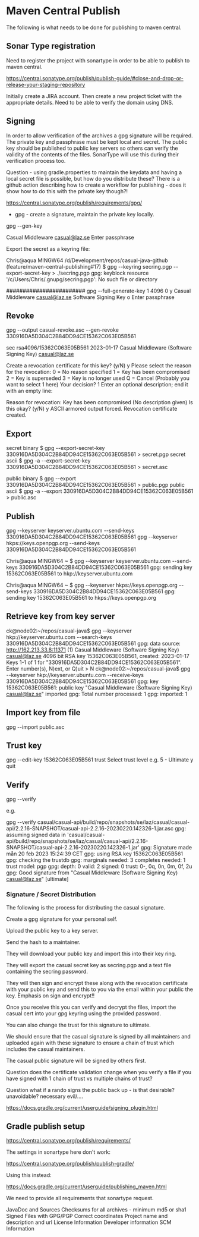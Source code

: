 # Maven Central Publish

The following is what needs to be done for publishing to maven central.

## Sonar Type registration

Need to register the project with sonartype in order to be able to publish to maven central.

https://central.sonatype.org/publish/publish-guide/#close-and-drop-or-release-your-staging-repository

Initially create a JIRA account.
Then create a new project ticket with the appropriate details.
Need to be able to verify the domain using DNS.

## Signing

In order to allow verification of the archives a gpg signature will be required.
The private key and passphrase must be kept local and secret.
The public key should be published to public key servers so others can verify the validity of the contents of the files.
SonarType will use this during their verification process too.

Question - using gradle.properties to maintain the keydata and having a local secret file is possible, but how do you distribute these?
There is a github action describing how to create a workflow for publishing -  does it show how to do this with the private key though?!

https://central.sonatype.org/publish/requirements/gpg/

* gpg - create a signature, maintain the private key locally.

gpg --gen-key

Casual Middleware
casual@laz.se
Enter passphrase

Export the secret as a keyring file:

Chris@aqua MINGW64 /d/Development/repos/casual-java-github (feature/maven-central-publishing#17)
$ gpg --keyring secring.pgp --export-secret-key > ./secring.pgp
gpg: keyblock resource '/c/Users/Chris/.gnupg/secring.pgp': No such file or directory


########################
gpg --full-generate-key
1
4096
0
y
Casual Middleware
casual@laz.se
Software Signing Key
o
Enter passphrase


## Revoke 
gpg --output casual-revoke.asc --gen-revoke 330916DA5D304C2B84DD94CE15362C063E05B561

sec  rsa4096/15362C063E05B561 2023-01-17 Casual Middleware (Software Signing Key) <casual@laz.se>

Create a revocation certificate for this key? (y/N) y
Please select the reason for the revocation:
0 = No reason specified
1 = Key has been compromised
2 = Key is superseded
3 = Key is no longer used
Q = Cancel
(Probably you want to select 1 here)
Your decision? 1
Enter an optional description; end it with an empty line:
>
Reason for revocation: Key has been compromised
(No description given)
Is this okay? (y/N) y
ASCII armored output forced.
Revocation certificate created.

## Export

secret binary
$ gpg --export-secret-key 330916DA5D304C2B84DD94CE15362C063E05B561 > secret.pgp
secret ascii
$ gpg -a --export-secret-key 330916DA5D304C2B84DD94CE15362C063E05B561 > secret.asc

public binary
$ gpg --export 330916DA5D304C2B84DD94CE15362C063E05B561 > public.pgp
public ascii
$ gpg -a --export 330916DA5D304C2B84DD94CE15362C063E05B561 > public.asc

## Publish
gpg --keyserver keyserver.ubuntu.com --send-keys 330916DA5D304C2B84DD94CE15362C063E05B561
gpg --keyserver hkps://keys.openpgp.org --send-keys 330916DA5D304C2B84DD94CE15362C063E05B561

Chris@aqua MINGW64 ~
$ gpg --keyserver keyserver.ubuntu.com --send-keys 330916DA5D304C2B84DD94CE15362C063E05B561
gpg: sending key 15362C063E05B561 to hkp://keyserver.ubuntu.com

Chris@aqua MINGW64 ~
$ gpg --keyserver hkps://keys.openpgp.org --send-keys 330916DA5D304C2B84DD94CE15362C063E05B561
gpg: sending key 15362C063E05B561 to hkps://keys.openpgp.org


## Retrieve key from key server
ck@node02:~/repos/casual-java$ gpg --keyserver hkp://keyserver.ubuntu.com --search-keys 330916DA5D304C2B84DD94CE15362C063E05B561
gpg: data source: http://162.213.33.8:11371
(1)     Casual Middleware (Software Signing Key) <casual@laz.se>
4096 bit RSA key 15362C063E05B561, created: 2023-01-17
Keys 1-1 of 1 for "330916DA5D304C2B84DD94CE15362C063E05B561".  Enter number(s), N)ext, or Q)uit > N
ck@node02:~/repos/casual-java$ gpg --keyserver hkp://keyserver.ubuntu.com --receive-keys 330916DA5D304C2B84DD94CE15362C063E05B561
gpg: key 15362C063E05B561: public key "Casual Middleware (Software Signing Key) <casual@laz.se>" imported
gpg: Total number processed: 1
gpg:               imported: 1


## Import key from file

gpg --import public.asc

## Trust key

gpg --edit-key 15362C063E05B561 trust
Select trust level e.g. 5 - Ultimate
y
quit

## Verify

gpg --verify <filename>

e.g.

gpg --verify casual/casual-api/build/repo/snapshots/se/laz/casual/casual-api/2.2.16-SNAPSHOT/casual-api-2.2.16-20230220.142326-1.jar.asc
gpg: assuming signed data in 'casual/casual-api/build/repo/snapshots/se/laz/casual/casual-api/2.2.16-SNAPSHOT/casual-api-2.2.16-20230220.142326-1.jar'
gpg: Signature made mån 20 feb 2023 15:24:39 CET
gpg:                using RSA key 15362C063E05B561
gpg: checking the trustdb
gpg: marginals needed: 3  completes needed: 1  trust model: pgp
gpg: depth: 0  valid:   2  signed:   0  trust: 0-, 0q, 0n, 0m, 0f, 2u
gpg: Good signature from "Casual Middleware (Software Signing Key) <casual@laz.se>" [ultimate]


### Signature / Secret Distribution

The following is the process for distributing the casual signature.

Create a gpg signature for your personal self.

Upload the public key to a key server.

Send the hash to a maintainer.

They will download your public key and import this into their key ring.

They will export the casual secret key as secring.pgp and a text file containing the secring password.

They will then sign and encrypt these along with the revocation certificate with your public key and send this to you via the email within your public the key.
Emphasis on sign and encrypt!!

Once you receive this you can verify and decrypt the files, import the casual cert into your gpg keyring using the provided password.

You can also change the trust for this signature to ultimate.

We should ensure that the casual signature is signed by all maintainers and uploaded again with these signature to ensure a chain of trust
which includes the casual maintainers.

The casual public signature will be signed by others first.

Question does the certificate validation change when you verify a file if you have signed with 1 chain of trust vs multiple chains of trust?

Question what if a rando signs the public back up - is that desirable? unavoidable? necessary evil/....


https://docs.gradle.org/current/userguide/signing_plugin.html


## Gradle publish setup

https://central.sonatype.org/publish/requirements/

The settings in sonartype here don't work:

https://central.sonatype.org/publish/publish-gradle/

Using this instead:

https://docs.gradle.org/current/userguide/publishing_maven.html

We need to provide all requirements that sonartype request.

JavaDoc and Sources
Checksums for all archives - minimum md5 or sha1
Signed Files with GPG/PGP
Correct coordinates
Project name and description and url
License Information
Developer information
SCM Information
